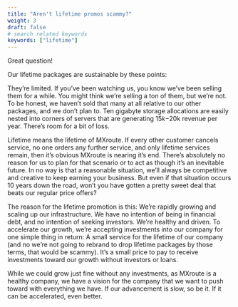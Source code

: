 ```yaml
---
title: "Aren't lifetime promos scammy?"
weight: 3
draft: false
# search related keywords
keywords: ["lifetime"]
---
```


Great question!

Our lifetime packages are sustainable by these points:

They’re limited. If you’ve been watching us, you know we’ve been selling them for a while. You might think we’re selling a ton of them, but we’re not. To be honest, we haven’t sold that many at all relative to our other packages, and we don’t plan to. Ten gigabyte storage allocations are easily nested into corners of servers that are generating $15k-$20k revenue per year. There’s room for a bit of loss.

Lifetime means the lifetime of MXroute. If every other customer cancels service, no one orders any further service, and only lifetime services remain, then it’s obvious MXroute is nearing it’s end. There’s absolutely no reason for us to plan for that scenario or to act as though it’s an inevitable future. In no way is that a reasonable situation, we’ll always be competitive and creative to keep earning your business. But even if that situation occurs 10 years down the road, won’t you have gotten a pretty sweet deal that beats our regular price offers?

The reason for the lifetime promotion is this: We’re rapidly growing and scaling up our infrastructure. We have no intention of being in financial debt, and no intention of seeking investors. We’re healthy and driven. To accelerate our growth, we’re accepting investments into our company for one simple thing in return: A small service for the lifetime of our company (and no we’re not going to rebrand to drop lifetime packages by those terms, that would be scammy). It’s a small price to pay to receive investments toward our growth without investors or loans.

While we could grow just fine without any investments, as MXroute is a healthy company, we have a vision for the company that we want to push toward with everything we have. If our advancement is slow, so be it. If it can be accelerated, even better.